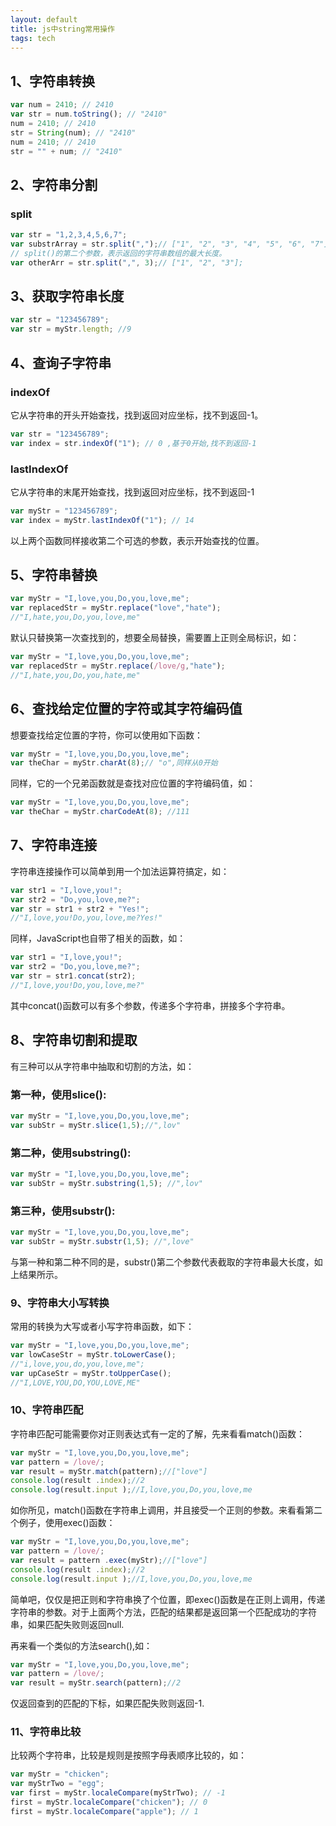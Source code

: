 ```yaml
---
layout: default
title: js中string常用操作
tags: tech
---
```

## 1、字符串转换

```javascript
var num = 2410; // 2410
var str = num.toString(); // "2410"
num = 2410; // 2410
str = String(num); // "2410"
num = 2410; // 2410
str = "" + num; // "2410"
```

## 2、字符串分割
### split
```javascript
var str = "1,2,3,4,5,6,7";
var substrArray = str.split(",");// ["1", "2", "3", "4", "5", "6", "7"];
// split()的第二个参数，表示返回的字符串数组的最大长度。
var otherArr = str.split(",", 3);// ["1", "2", "3"];
```


## 3、获取字符串长度

```javascript
var str = "123456789";
var str = myStr.length; //9
```

## 4、查询子字符串
### indexOf
它从字符串的开头开始查找，找到返回对应坐标，找不到返回-1。

```javascript
var str = "123456789";
var index = str.indexOf("1"); // 0 ,基于0开始,找不到返回-1
```

### lastIndexOf

它从字符串的末尾开始查找，找到返回对应坐标，找不到返回-1

```javascript
var myStr = "123456789";
var index = myStr.lastIndexOf("1"); // 14
```

以上两个函数同样接收第二个可选的参数，表示开始查找的位置。

## 5、字符串替换

```javascript
var myStr = "I,love,you,Do,you,love,me";
var replacedStr = myStr.replace("love","hate");
//"I,hate,you,Do,you,love,me"
```

默认只替换第一次查找到的，想要全局替换，需要置上正则全局标识，如：

```javascript
var myStr = "I,love,you,Do,you,love,me";
var replacedStr = myStr.replace(/love/g,"hate");
//"I,hate,you,Do,you,hate,me"
```

## 6、查找给定位置的字符或其字符编码值

想要查找给定位置的字符，你可以使用如下函数：
```javascript
var myStr = "I,love,you,Do,you,love,me";
var theChar = myStr.charAt(8);// "o",同样从0开始
```

同样，它的一个兄弟函数就是查找对应位置的字符编码值，如：

```javascript
var myStr = "I,love,you,Do,you,love,me";
var theChar = myStr.charCodeAt(8); //111
```
## 7、字符串连接

字符串连接操作可以简单到用一个加法运算符搞定，如：
```javascript
var str1 = "I,love,you!";
var str2 = "Do,you,love,me?";
var str = str1 + str2 + "Yes!";
//"I,love,you!Do,you,love,me?Yes!"
```
同样，JavaScript也自带了相关的函数，如：

```javascript
var str1 = "I,love,you!";
var str2 = "Do,you,love,me?";
var str = str1.concat(str2);
//"I,love,you!Do,you,love,me?"
```
其中concat()函数可以有多个参数，传递多个字符串，拼接多个字符串。

## 8、字符串切割和提取

有三种可以从字符串中抽取和切割的方法，如：

### 第一种，使用slice():

```javascript
var myStr = "I,love,you,Do,you,love,me";
var subStr = myStr.slice(1,5);//",lov"
```
### 第二种，使用substring():


```javascript
var myStr = "I,love,you,Do,you,love,me";
var subStr = myStr.substring(1,5); //",lov"
```
### 第三种，使用substr():

```javascript
var myStr = "I,love,you,Do,you,love,me";
var subStr = myStr.substr(1,5); //",love"
```
与第一种和第二种不同的是，substr()第二个参数代表截取的字符串最大长度，如上结果所示。

### 9、字符串大小写转换

常用的转换为大写或者小写字符串函数，如下：

```javascript
var myStr = "I,love,you,Do,you,love,me";
var lowCaseStr = myStr.toLowerCase();
//"i,love,you,do,you,love,me";
var upCaseStr = myStr.toUpperCase();
//"I,LOVE,YOU,DO,YOU,LOVE,ME"
```

### 10、字符串匹配

字符串匹配可能需要你对正则表达式有一定的了解，先来看看match()函数：


```javascript
var myStr = "I,love,you,Do,you,love,me";
var pattern = /love/;
var result = myStr.match(pattern);//["love"]
console.log(result .index);//2
console.log(result.input );//I,love,you,Do,you,love,me
```

如你所见，match()函数在字符串上调用，并且接受一个正则的参数。来看看第二个例子，使用exec()函数：


```javascript
var myStr = "I,love,you,Do,you,love,me";
var pattern = /love/;
var result = pattern .exec(myStr);//["love"]
console.log(result .index);//2
console.log(result.input );//I,love,you,Do,you,love,me
```
简单吧，仅仅是把正则和字符串换了个位置，即exec()函数是在正则上调用，传递字符串的参数。对于上面两个方法，匹配的结果都是返回第一个匹配成功的字符串，如果匹配失败则返回null.

再来看一个类似的方法search(),如：


```javascript
var myStr = "I,love,you,Do,you,love,me";
var pattern = /love/;
var result = myStr.search(pattern);//2
```
仅返回查到的匹配的下标，如果匹配失败则返回-1.

### 11、字符串比较

比较两个字符串，比较是规则是按照字母表顺序比较的，如：

```javascript
var myStr = "chicken";
var myStrTwo = "egg";
var first = myStr.localeCompare(myStrTwo); // -1
first = myStr.localeCompare("chicken"); // 0
first = myStr.localeCompare("apple"); // 1
```
